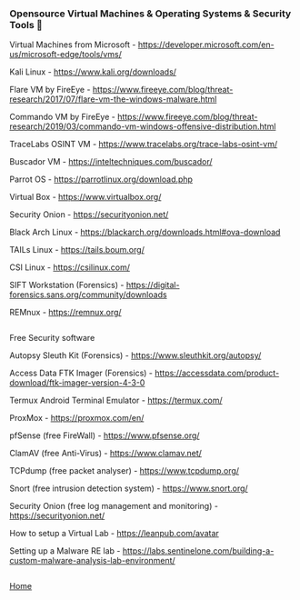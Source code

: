 ### Opensource Virtual Machines & Operating Systems & Security Tools :small_blue_diamond:

Virtual Machines from Microsoft - https://developer.microsoft.com/en-us/microsoft-edge/tools/vms/

Kali Linux - https://www.kali.org/downloads/

Flare VM by FireEye - https://www.fireeye.com/blog/threat-research/2017/07/flare-vm-the-windows-malware.html

Commando VM by FireEye - https://www.fireeye.com/blog/threat-research/2019/03/commando-vm-windows-offensive-distribution.html

TraceLabs OSINT VM - https://www.tracelabs.org/trace-labs-osint-vm/

Buscador VM - https://inteltechniques.com/buscador/

Parrot OS - https://parrotlinux.org/download.php

Virtual Box - https://www.virtualbox.org/

Security Onion - https://securityonion.net/

Black Arch Linux - https://blackarch.org/downloads.html#ova-download

TAILs Linux - https://tails.boum.org/

CSI Linux - https://csilinux.com/

SIFT Workstation (Forensics) - https://digital-forensics.sans.org/community/downloads

REMnux - https://remnux.org/

```

```
Free Security software

Autopsy Sleuth Kit (Forensics) - https://www.sleuthkit.org/autopsy/

Access Data FTK Imager (Forensics) - https://accessdata.com/product-download/ftk-imager-version-4-3-0

Termux Android Terminal Emulator - https://termux.com/

ProxMox - https://proxmox.com/en/

pfSense (free FireWall) - https://www.pfsense.org/

ClamAV (free Anti-Virus) - https://www.clamav.net/

TCPdump (free packet analyser) - https://www.tcpdump.org/

Snort (free intrusion detection system) - https://www.snort.org/

Security Onion (free log management and monitoring) - https://securityonion.net/

How to setup a Virtual Lab - https://leanpub.com/avatar

Setting up a Malware RE lab - https://labs.sentinelone.com/building-a-custom-malware-analysis-lab-environment/

```

```
[Home](https://github.com/WilliamThomas-sec/Opensource-tools/)
